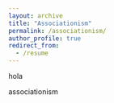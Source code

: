 ```yaml
---
layout: archive
title: "Associationism"
permalink: /associationism/
author_profile: true
redirect_from:
  - /resume
---
```


hola

associationism
